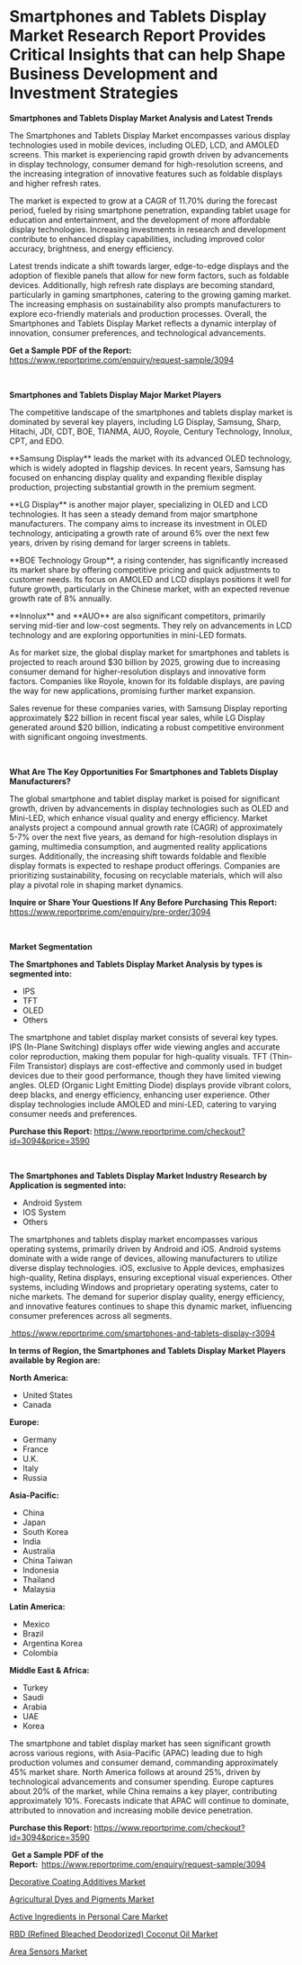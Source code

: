 <p><h1>Smartphones and Tablets Display Market Research Report Provides Critical Insights that can help Shape Business Development and Investment Strategies</h1></p><p><strong>Smartphones and Tablets Display Market Analysis and Latest Trends</strong></p>
<p><p>The Smartphones and Tablets Display Market encompasses various display technologies used in mobile devices, including OLED, LCD, and AMOLED screens. This market is experiencing rapid growth driven by advancements in display technology, consumer demand for high-resolution screens, and the increasing integration of innovative features such as foldable displays and higher refresh rates.</p><p>The market is expected to grow at a CAGR of 11.70% during the forecast period, fueled by rising smartphone penetration, expanding tablet usage for education and entertainment, and the development of more affordable display technologies. Increasing investments in research and development contribute to enhanced display capabilities, including improved color accuracy, brightness, and energy efficiency.</p><p>Latest trends indicate a shift towards larger, edge-to-edge displays and the adoption of flexible panels that allow for new form factors, such as foldable devices. Additionally, high refresh rate displays are becoming standard, particularly in gaming smartphones, catering to the growing gaming market. The increasing emphasis on sustainability also prompts manufacturers to explore eco-friendly materials and production processes. Overall, the Smartphones and Tablets Display Market reflects a dynamic interplay of innovation, consumer preferences, and technological advancements.</p></p>
<p><strong>Get a Sample PDF of the Report:&nbsp;</strong> <a href="https://www.reportprime.com/enquiry/request-sample/3094?utm_campaign=1733&utm_medium=2&utm_source=Github&utm_content=ia&utm_term=18102024&utm_id=smartphones-and-tablets-display">https://www.reportprime.com/enquiry/request-sample/3094</a></p>
<p>&nbsp;</p>
<p><strong>Smartphones and Tablets Display Major Market Players</strong></p>
<p><p>The competitive landscape of the smartphones and tablets display market is dominated by several key players, including LG Display, Samsung, Sharp, Hitachi, JDI, CDT, BOE, TIANMA, AUO, Royole, Century Technology, Innolux, CPT, and EDO. </p><p>**Samsung Display** leads the market with its advanced OLED technology, which is widely adopted in flagship devices. In recent years, Samsung has focused on enhancing display quality and expanding flexible display production, projecting substantial growth in the premium segment.</p><p>**LG Display** is another major player, specializing in OLED and LCD technologies. It has seen a steady demand from major smartphone manufacturers. The company aims to increase its investment in OLED technology, anticipating a growth rate of around 6% over the next few years, driven by rising demand for larger screens in tablets.</p><p>**BOE Technology Group**, a rising contender, has significantly increased its market share by offering competitive pricing and quick adjustments to customer needs. Its focus on AMOLED and LCD displays positions it well for future growth, particularly in the Chinese market, with an expected revenue growth rate of 8% annually.</p><p>**Innolux** and **AUO** are also significant competitors, primarily serving mid-tier and low-cost segments. They rely on advancements in LCD technology and are exploring opportunities in mini-LED formats.</p><p>As for market size, the global display market for smartphones and tablets is projected to reach around $30 billion by 2025, growing due to increasing consumer demand for higher-resolution displays and innovative form factors. Companies like Royole, known for its foldable displays, are paving the way for new applications, promising further market expansion.</p><p>Sales revenue for these companies varies, with Samsung Display reporting approximately $22 billion in recent fiscal year sales, while LG Display generated around $20 billion, indicating a robust competitive environment with significant ongoing investments.</p></p>
<p>&nbsp;</p>
<p><strong>What Are The Key Opportunities For Smartphones and Tablets Display Manufacturers?</strong></p>
<p><p>The global smartphone and tablet display market is poised for significant growth, driven by advancements in display technologies such as OLED and Mini-LED, which enhance visual quality and energy efficiency. Market analysts project a compound annual growth rate (CAGR) of approximately 5-7% over the next five years, as demand for high-resolution displays in gaming, multimedia consumption, and augmented reality applications surges. Additionally, the increasing shift towards foldable and flexible display formats is expected to reshape product offerings. Companies are prioritizing sustainability, focusing on recyclable materials, which will also play a pivotal role in shaping market dynamics.</p></p>
<p><strong>Inquire or Share Your Questions If Any Before Purchasing This Report:</strong> <a href="https://www.reportprime.com/enquiry/pre-order/3094?utm_campaign=1733&utm_medium=2&utm_source=Github&utm_content=ia&utm_term=18102024&utm_id=smartphones-and-tablets-display">https://www.reportprime.com/enquiry/pre-order/3094</a></p>
<p>&nbsp;</p>
<p><strong>Market Segmentation</strong></p>
<p><strong>The Smartphones and Tablets Display Market Analysis by types is segmented into:</strong></p>
<p><ul><li>IPS</li><li>TFT</li><li>OLED</li><li>Others</li></ul></p>
<p><p>The smartphone and tablet display market consists of several key types. IPS (In-Plane Switching) displays offer wide viewing angles and accurate color reproduction, making them popular for high-quality visuals. TFT (Thin-Film Transistor) displays are cost-effective and commonly used in budget devices due to their good performance, though they have limited viewing angles. OLED (Organic Light Emitting Diode) displays provide vibrant colors, deep blacks, and energy efficiency, enhancing user experience. Other display technologies include AMOLED and mini-LED, catering to varying consumer needs and preferences.</p></p>
<p><strong>Purchase this Report:&nbsp;</strong><a href="https://www.reportprime.com/checkout?id=3094&price=3590&utm_campaign=1733&utm_medium=2&utm_source=Github&utm_content=ia&utm_term=18102024&utm_id=smartphones-and-tablets-display">https://www.reportprime.com/checkout?id=3094&price=3590</a></p>
<p>&nbsp;</p>
<p><strong>The Smartphones and Tablets Display Market Industry Research by Application is segmented into:</strong></p>
<p><ul><li>Android System</li><li>IOS System</li><li>Others</li></ul></p>
<p><p>The smartphones and tablets display market encompasses various operating systems, primarily driven by Android and iOS. Android systems dominate with a wide range of devices, allowing manufacturers to utilize diverse display technologies. iOS, exclusive to Apple devices, emphasizes high-quality, Retina displays, ensuring exceptional visual experiences. Other systems, including Windows and proprietary operating systems, cater to niche markets. The demand for superior display quality, energy efficiency, and innovative features continues to shape this dynamic market, influencing consumer preferences across all segments.</p></p>
<p><a href="https://www.reportprime.com/smartphones-and-tablets-display-r3094?utm_campaign=1733&utm_medium=2&utm_source=Github&utm_content=ia&utm_term=18102024&utm_id=smartphones-and-tablets-display">&nbsp;https://www.reportprime.com/smartphones-and-tablets-display-r3094</a></p>
<p><strong>In terms of Region, the Smartphones and Tablets Display Market Players available by Region are:</strong></p>
<p>
    <p> <strong> North America: </strong>
        <ul>
            <li>United States</li>
            <li>Canada</li>
        </ul>
        </p> 
    <p> <strong> Europe: </strong>
        <ul>
            <li>Germany</li>
            <li>France</li>
            <li>U.K.</li>
            <li>Italy</li>
            <li>Russia</li>
        </ul>
        </p> 
    <p> <strong> Asia-Pacific: </strong>
        <ul>
            <li>China</li>
            <li>Japan</li>
            <li>South Korea</li>
            <li>India</li>
            <li>Australia</li>
            <li>China Taiwan</li>
            <li>Indonesia</li>
            <li>Thailand</li>
            <li>Malaysia</li>
        </ul>
        </p> 
    <p> <strong> Latin America: </strong>
        <ul>
            <li>Mexico</li>
            <li>Brazil</li>
            <li>Argentina Korea</li>
            <li>Colombia</li>
        </ul>
        </p> 
    <p> <strong> Middle East & Africa: </strong>
        <ul>
            <li>Turkey</li>
            <li>Saudi</li>
            <li>Arabia</li>
            <li>UAE</li>
            <li>Korea</li>
        </ul>
    </p>
    </p>
<p><p>The smartphone and tablet display market has seen significant growth across various regions, with Asia-Pacific (APAC) leading due to high production volumes and consumer demand, commanding approximately 45% market share. North America follows at around 25%, driven by technological advancements and consumer spending. Europe captures about 20% of the market, while China remains a key player, contributing approximately 10%. Forecasts indicate that APAC will continue to dominate, attributed to innovation and increasing mobile device penetration.</p></p>
<p><strong>Purchase this Report: </strong><a href="https://www.reportprime.com/checkout?id=3094&price=3590&utm_campaign=1733&utm_medium=2&utm_source=Github&utm_content=ia&utm_term=18102024&utm_id=smartphones-and-tablets-display">https://www.reportprime.com/checkout?id=3094&price=3590</a></p>
<p>&nbsp;<strong>Get a Sample PDF of the Report:&nbsp;&nbsp;</strong><a href="https://www.reportprime.com/enquiry/request-sample/3094?utm_campaign=1733&utm_medium=2&utm_source=Github&utm_content=ia&utm_term=18102024&utm_id=smartphones-and-tablets-display">https://www.reportprime.com/enquiry/request-sample/3094</a></p>
<p><strong></strong></p>
<p><p><a href="https://www.linkedin.com/pulse/analyzing-global-decorative-coating-additives-market-growth-8tv8f?utm_campaign=1733&utm_medium=2&utm_source=Github&utm_content=ia&utm_term=18102024&utm_id=smartphones-and-tablets-display">Decorative Coating Additives Market</a></p><p><a href="https://www.linkedin.com/pulse/agricultural-dyes-pigments-market-global-insights-sales-s7pgf?utm_campaign=1733&utm_medium=2&utm_source=Github&utm_content=ia&utm_term=18102024&utm_id=smartphones-and-tablets-display">Agricultural Dyes and Pigments Market</a></p><p><a href="https://www.linkedin.com/pulse/global-active-ingredients-personal-care-nexus-sector-confluences-lmvdf?utm_campaign=1733&utm_medium=2&utm_source=Github&utm_content=ia&utm_term=18102024&utm_id=smartphones-and-tablets-display">Active Ingredients in Personal Care Market</a></p><p><a href="https://www.linkedin.com/pulse/rbd-refined-bleached-deodorized-coconut-oil-industry-forecast-peiff?utm_campaign=1733&utm_medium=2&utm_source=Github&utm_content=ia&utm_term=18102024&utm_id=smartphones-and-tablets-display">RBD (Refined Bleached Deodorized) Coconut Oil Market</a></p><p><a href="https://github.com/SanjidaMahmud54/Market-Research-Report-List-1/blob/main/area-sensors-market.md?utm_campaign=1733&utm_medium=2&utm_source=Github&utm_content=ia&utm_term=18102024&utm_id=smartphones-and-tablets-display">Area Sensors Market</a></p></p>